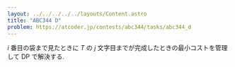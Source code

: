 ```yaml
---
layout: ../../../../../layouts/Content.astro
title: "ABC344 D"
problem: https://atcoder.jp/contests/abc344/tasks/abc344_d
---
```

$i$ 番目の袋まで見たときに $T$ の $j$ 文字目までが完成したときの最小コストを管理して DP で解決する.
